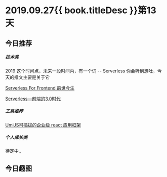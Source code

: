 # 2019.09.27{{ book.titleDesc }}第13天

## 今日推荐

##### 技术类

2019 这个时间点，未来一段时间内，有一个词 -- Serverless 你会听到想吐，今天的推文主要是关于它

[Serverless For Frontend 前世今生](https://zhuanlan.zhihu.com/p/77095720)

[Serverless—前端的3.0时代](https://mp.weixin.qq.com/s/4ljo3QuwgGEzQ5OHqOA01w)

##### 工具推荐

[UmiJS可插拔的企业级 react 应用框架](https://github.com/umijs/umi)

##### 个人成长类

待定中..


## 今日趣图








